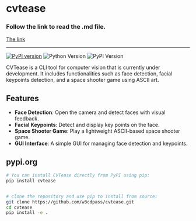 # cvtease

### Follow the link to read the .md file.
<a href="https://github.com/w3cdpass/cvtease/blob/main/MD/decent_facial_landmark_detection.md">
    The link
</a>

****
[![PyPI version](https://img.shields.io/badge/pip%20install-cvtease-blue)](https://pypi.org/project/cvtease/)
![Python Version](https://img.shields.io/pypi/pyversions/cvtease)
![PyPI Version](https://img.shields.io/pypi/v/cvtease)
<!-- ![Build Status](https://img.shields.io/github/workflow/status/w3cdpass/cvtease/CI) -->
<!-- ![License](https://img.shields.io/pypi/l/cvtease) -->

CVTease is a CLI tool for computer vision that is currently under development. It includes functionalities such as face detection, facial keypoints detection, and a space shooter game using ASCII art.

## Features

- **Face Detection**: Open the camera and detect faces with visual feedback.
- **Facial Keypoints**: Detect and display key points on the face.
- **Space Shooter Game**: Play a lightweight ASCII-based space shooter game.
- **GUI Interface**: A simple GUI for managing face detection and keypoints.

## pypi.org

```bash
# You can install CVTease directly from PyPI using pip:
pip install cvtease


# clone the repository and use pip to install from source: 
git clone https://github.com/w3cdpass/cvtease.git
cd cvtease
pip install -e .